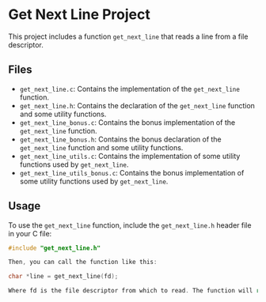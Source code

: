 # Get Next Line Project

This project includes a function `get_next_line` that reads a line from a file descriptor.

## Files

- `get_next_line.c`: Contains the implementation of the `get_next_line` function.
- `get_next_line.h`: Contains the declaration of the `get_next_line` function and some utility functions.
- `get_next_line_bonus.c`: Contains the bonus implementation of the `get_next_line` function.
- `get_next_line_bonus.h`: Contains the bonus declaration of the `get_next_line` function and some utility functions.
- `get_next_line_utils.c`: Contains the implementation of some utility functions used by `get_next_line`.
- `get_next_line_utils_bonus.c`: Contains the bonus implementation of some utility functions used by `get_next_line`.

## Usage

To use the `get_next_line` function, include the `get_next_line.h` header file in your C file:

```c
#include "get_next_line.h"

Then, you can call the function like this:

char *line = get_next_line(fd);

Where fd is the file descriptor from which to read. The function will return a string containing the next line from the file, or NULL if there are no more lines.

```
